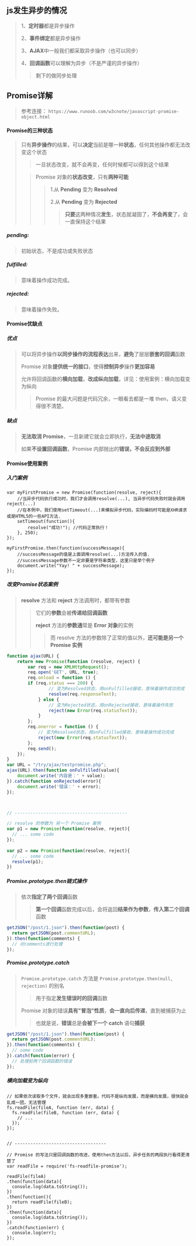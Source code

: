 ## js发生异步的情况

> 1、**定时器**都是异步操作
>
> 2、**事件绑定**都是异步操作
>
> 3、**AJAX**中一般我们都采取异步操作（也可以同步）
>
> 4、**回调函数**可以理解为异步（不是严谨的异步操作）
>
> > 剩下的做同步处理



## Promise详解

> 参考连接： `https://www.runoob.com/w3cnote/javascript-promise-object.html`

#### Promise的三种状态

> 只有**异步操作**的结果，可以**决定**当前是哪一种**状态**，任何其他操作都无法改变这个状态
>
> > 一旦状态改变，就不会再变，任何时候都可以得到这个结果
>
> > Promise 对象的**状态改变**，只有**两种可能**
> >
> > > 1.从 **Pending** 变为 **Resolved** 
> > >
> > > 2.从 **Pending** 变为 **Rejected**
> > >
> > > > **只要**这两种情况**发生**，状态就凝固了，**不会再变**了，会一直保持这个结果

##### pending:

> 初始状态，不是成功或失败状态

##### fulfilled: 

> 意味着操作成功完成。

##### rejected: 

> 意味着操作失败。



#### Promise优缺点

##### 优点

> 可以将异步操作**以同步操作的流程表达**出来，**避免**了层层**嵌套的回调**函数
>
> Promise 对象**提供统一的接口**，使得**控制异步**操作**更加容易**
>
> 允许将回调函数的**横向加载**，**改成纵向加载**，详见：使用案例：横向加载变为纵向
>
> > Promise 的最大问题是代码冗余，一眼看去都是一堆 then，语义变得很不清楚。

##### 缺点

> **无法取消 Promise**，一旦新建它就会立即执行，**无法中途取消**
>
> 如果**不设置回调函数**，Promise 内部抛出的**错误，不会反应到外部**



#### Promise使用案例

##### 入门案例

```JS
var myFirstPromise = new Promise(function(resolve, reject){
    //当异步代码执行成功时，我们才会调用resolve(...), 当异步代码失败时就会调用reject(...)
    //在本例中，我们使用setTimeout(...)来模拟异步代码，实际编码时可能是XHR请求或是HTML5的一些API方法.
    setTimeout(function(){
        resolve("成功!"); //代码正常执行！
    }, 250);
});
 
myFirstPromise.then(function(successMessage){
    //successMessage的值是上面调用resolve(...)方法传入的值.
    //successMessage参数不一定非要是字符串类型，这里只是举个例子
    document.write("Yay! " + successMessage);
});
```

##### 改变Promise状态案例

> **resolve** 方法和 **reject** 方法调用时，都带有参数
>
> > 它们的**参数**会被**传递给回调函数**
> >
> > **reject** 方法的**参数通**常是 **Error 对象**的实例
> >
> > > 而 resolve 方法的参数除了正常的值以外，**还可能是另一个 Promise 实例**

```js
function ajax(URL) {
	return new Promise(function (resolve, reject) {
		var req = new XMLHttpRequest(); 
		req.open('GET', URL, true);
		req.onload = function () {
		if (req.status === 200) { 
         		// 变为Resolved状态，用onFulfilled接收，意味着操作成功完成
				resolve(req.responseText);
			} else {
                // 变为Rejected状态，用onRejected接收，意味着操作失败
				reject(new Error(req.statusText));
			} 
		};
		req.onerror = function () {
            // 变为Resolved状态，用onFulfilled接收，意味着操作成功完成
            reject(new Error(req.statusText));
		};
		req.send(); 
	});
}
var URL = "/try/ajax/testpromise.php"; 
ajax(URL).then(function onFulfilled(value){
	document.write('内容是：' + value); 
}).catch(function onRejected(error){
	document.write('错误：' + error); 
});



// -------------------------------------------

// resolve 的参数为 另一个 Promise 案例
var p1 = new Promise(function(resolve, reject){
  // ... some code
});
 
var p2 = new Promise(function(resolve, reject){
  // ... some code
  resolve(p1);
})
```

##### Promise.prototype.then链式操作

> 依次**指定了两个回调**函数
>
> > **第一个回调**函数完成以后，会将返回**结果作为参数**，**传入第二个回调**函数

```js
getJSON("/post/1.json").then(function(post) {
  return getJSON(post.commentURL);
}).then(function(comments) {
  // 对comments进行处理
});
```

##### Promise.prototype.catch

> `Promise.prototype.catch` 方法是 `Promise.prototype.then(null, rejection)` 的别名
>
> > 用于指定**发生错误时的回调**函数
>
> Promise 对象的错误**具有"冒泡"性质**，**会一直向后传递**，直到被捕获为止
>
> > 也就是说，**错误**总是**会被下一个 catch** 语句**捕获**

```js
getJSON("/post/1.json").then(function(post) {
  return getJSON(post.commentURL);
}).then(function(comments) {
  // some code
}).catch(function(error) {
  // 处理前两个回调函数的错误
});
```

##### 横向加载变为纵向

```JS
// 如果依次读取多个文件，就会出现多重嵌套。代码不是纵向发展，而是横向发展，很快就会乱成一团，无法管理
fs.readFile(fileA, function (err, data) {
  fs.readFile(fileB, function (err, data) {
    // ...
  });
});


// -----------------------------------

// Promise 的写法只是回调函数的改进，使用then方法以后，异步任务的两段执行看得更清楚了
var readFile = require('fs-readfile-promise');

readFile(fileA)
.then(function(data){
  console.log(data.toString());
})
.then(function(){
  return readFile(fileB);
})
.then(function(data){
  console.log(data.toString());
})
.catch(function(err) {
  console.log(err);
});
```




